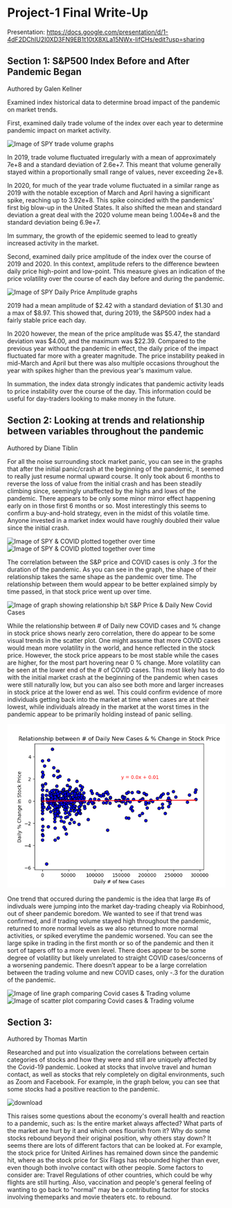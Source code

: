 # Project-1 Final Write-Up

Presentation: https://docs.google.com/presentation/d/1-4dF2DChIU2I0XD3FN9EB1t10tX8XLa15NWx-IifCHs/edit?usp=sharing

## Section 1: S&P500 Index Before and After Pandemic Began
Authored by Galen Kellner

Examined index historical data to determine broad impact of the pandemic on market trends.

First, examined daily trade volume of the index over each year to determine pandemic impact on market activity. 

![Image of SPY trade volume graphs](https://github.com/kellnergp/Project-1/blob/main/Galen/project%201%20test/spy_19_20_volume.png)

In 2019, trade volume fluctuated irregularly with a mean of approximately 7e+8 and a standard deviation of 2.6e+7. This meant that volume generally stayed within a proportionally small range of values, never exceeding 2e+8. 

In 2020, for much of the year trade volume fluctuated in a similar range as 2019 with the notable exception of March and April having a significant spike, reaching up to 3.92e+8. This spike coincided with the pandemics' first big blow-up in the United States. It also shifted the mean and standard deviation a great deal with the 2020 volume mean being 1.004e+8 and the standard deviation being 6.9e+7.

Im summary, the growth of the epidemic seemed to lead to greatly increased activity in the market.

Second, examined daily price amplitude of the index over the course of 2019 and 2020.  In this context, amplitude refers to the difference bewteen daily price high-point and low-point.  This measure gives an indication of the price volatility over the course of each day before and during the pandemic.

![Image of SPY Daily Price Amplitude graphs](https://github.com/kellnergp/Project-1/blob/main/Galen/project%201%20test/spy_19_20_amplitude.png)

2019 had a mean amplitude of $2.42 with a standard deviation of $1.30 and a max of $8.97.  This showed that, during 2019, the S&P500 index had a fairly stable price each day.

In 2020 however, the mean of the price amplitude was $5.47, the standard deviation was $4.00, and the maximum was $22.39.  Compared to the previous year without the pandemic in effect, the daily price of the impact fluctuated far more with a greater magnitude.  The price instability peaked in mid-March and April but there was also multiple occasions throughout the year with spikes higher than the previous year's maximum value.

In summation, the index data strongly indicates that pandemic activity leads to price instability over the course of the day.  This information could be useful for day-traders looking to make money in the future.

## Section 2: Looking at trends and relationship between variables throughout the pandemic
Authored by Diane Tiblin 

For all the noise surrounding stock market panic, you can see in the graphs that after the initial panic/crash at the beginning of the pandemic, it seemed to really just resume normal upward course. It only took about 6 months to reverse the loss of value from the initial crash and has been steadily climbing since, seemingly unaffected by the highs and lows of the pandemic. There appears to be only some minor mirror effect happening early on in those first 6 months or so. Most interestingly this seems to confirm a buy-and-hold strategy, even in the midst of this volatile time. Anyone invested in a market index would have roughly doubled their value since the initial crash. 

![Image of SPY & COVID plotted together over time](https://github.com/kellnergp/Project-1/blob/main/Final/OutputData/DailyCases_SPYClosePrice_OverTime_Line_2.png)
![Image of SPY & COVID plotted together over time](https://github.com/kellnergp/Project-1/blob/main/Final/OutputData/TotalCases_SPYClosePrice_OverTime_Line_2.png)

The correlation between the S&P price and COVID cases is only .3 for the duration of the pandemic. As you can see in the graph, the shape of their relationship takes the same shape as the pandemic over time. The relationship between them would appear to be better explained simply by time passed, in that stock price went up over time. 

![Image of graph showing relationship b/t S&P Price & Daily New Covid Cases](https://github.com/kellnergp/Project-1/blob/main/Final/OutputData/DailyCases_StockPrice_Scatter.png)

While the relationship between # of Daily new COVID cases and % change in stock price shows nearly zero correlation, there do appear to be some visual trends in the scatter plot. One might assume that more COVID cases would mean more volatility in the world, and hence reflected in the stock price. However, the stock price appears to be most stable while the cases are higher, for the most part hovering near 0 % change. More volatility can be seen at the lower end of the # of COVID cases. This most likely has to do with the initial market crash at the beginning of the pandemic when cases were still naturally low, but you can also see both more and larger increases in stock price at the lower end as wel. This could confirm evidence of more individuals getting back into the market at time when cases are at their lowest, while individuals already in the market at the worst times in the pandemic appear to be primarily holding instead of panic selling. 

![Image of scatter plot for Daily Cases & % Change in Price](Final/OutputData/DailyCases_Stock_Change_Scatter.png)

One trend that occured during the pandemic is the idea that large #s of indivduals were jumping into the market day-trading cheaply via Robinhood, out of sheer pandemic boredom. We wanted to see if that trend was confirmed, and if trading volume stayed high throughout the pandemic, returned to more normal levels as we also returned to more normal activities, or spiked everytime the pandemic worsened. You can see the large spike in trading in the first month or so of the pandemic and then it sort of tapers off to a more even level. There does appear to be some degree of volatility but likely unrelated to straight COVID cases/concerns of a worsening pandemic. There doesn’t appear to be a large correlation between the trading volume and new COVID cases, only -.3 for the duration of the pandemic. 

![Image of line graph comparing Covid cases & Trading volume](https://github.com/kellnergp/Project-1/blob/main/Final/OutputData/DailyCases_TradingVolume_OverTime_Line.png)
![Image of scatter plot comparing Covid cases & Trading volume](https://github.com/kellnergp/Project-1/blob/main/Final/OutputData/DailyCases_TradingVolume_Scatter.png)

## Section 3:
Authored by Thomas Martin

Researched and put into visualization the correlations between certain categories of stocks and how they were and still are uniquely affected by the Covid-19 pandemic.  Looked at stocks that involve travel and human contact, as well as stocks that rely completely on digital environments, such as Zoom and Facebook. For example, in the graph below, you can see that some stocks had a positive reaction to the pandemic. 

![download](https://user-images.githubusercontent.com/85895812/132405982-878f650f-a0d6-46b4-8293-75a4b22d8a79.png)

This raises some questions about the economy's overall health and reaction to a pandemic, such as: Is the entire market always affected?  What parts of the market are hurt by it and which ones flourish from it?  Why do some stocks rebound beyond their original position, why others stay down?
It seems there are lots of different factors that can be looked at.  For example, the stock price for United Airlines has remained down since the pandemic hit, where as the stock price for Six Flags has rebounded higher than ever, even though both involve contact with other people.  Some factors to consider are: Travel Regulations of other countries, which could be why flights are still hurting.  Also, vaccination and people's general feeling of wanting to go back to "normal" may be a contributing factor for stocks involving themeparks and movie theaters etc. to rebound.


